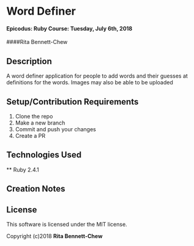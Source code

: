 # Word Definer

#### Epicodus: Ruby Course: Tuesday, July 6th, 2018

####Rita Bennett-Chew

## Description

A word definer application for people to add words and their guesses at definitions for the words. Images may also be able to be uploaded

## Setup/Contribution Requirements

1. Clone the repo
1. Make a new branch
1. Commit and push your changes
1. Create a PR

## Technologies Used

** Ruby 2.4.1

## Creation Notes

## License

This software is licensed under the MIT license.

Copyright (c)2018 **Rita Bennett-Chew**
